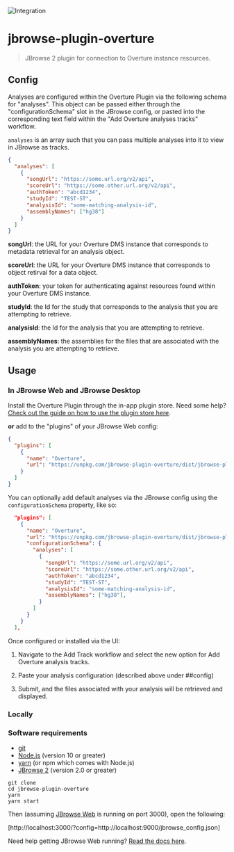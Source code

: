 ![Integration](git@github.com:carolinebridge-oicr/jbrowse-plugin-overture/workflows/integration.yml/badge.svg?branch=main)

# jbrowse-plugin-overture

> JBrowse 2 plugin for connection to Overture instance resources.

## Config

Analyses are configured within the Overture Plugin via the following schema for "analyses". This object can be passed either through the "configurationSchema" slot in the JBrowse config, or pasted into the corresponding text field within the "Add Overture analyses tracks" workflow.

`analyses` is an array such that you can pass multiple analyses into it to view in JBrowse as tracks.

```json
{
  "analyses": [
    {
      "songUrl": "https://some.url.org/v2/api",
      "scoreUrl": "https://some.other.url.org/v2/api",
      "authToken": "abcd1234",
      "studyId": "TEST-ST",
      "analysisId": "some-matching-analysis-id",
      "assemblyNames": ["hg38"]
    }
  ]
}
```

**songUrl**: the URL for your Overture DMS instance that corresponds to metadata retrieval for an analysis object.

**scoreUrl**: the URL for your Overture DMS instance that corresponds to object retirval for a data object.

**authToken**: your token for authenticating against resources found within your Overture DMS instance.

**studyId**: the Id for the study that corresponds to the analysis that you are attempting to retrieve.

**analysisId**: the Id for the analysis that you are attempting to retrieve.

**assemblyNames**: the assemblies for the files that are associated with the analysis you are attempting to retrieve.

## Usage

### In JBrowse Web and JBrowse Desktop

Install the Overture Plugin through the in-app plugin store. Need some help? [Check out the guide on how to use the plugin store here](https://jbrowse.org/jb2/docs/user_guides/plugin_store/).

**or** add to the "plugins" of your JBrowse Web config:

```json
{
  "plugins": [
    {
      "name": "Overture",
      "url": "https://unpkg.com/jbrowse-plugin-overture/dist/jbrowse-plugin-overture.umd.production.min.js"
    }
  ]
}
```

You can optionally add default analyses via the JBrowse config using the `configurationSchema` property, like so:

```json
  "plugins": [
    {
      "name": "Overture",
      "url": "https://unpkg.com/jbrowse-plugin-overture/dist/jbrowse-plugin-overture.umd.production.min.js",
      "configurationSchema": {
        "analyses": [
          {
            "songUrl": "https://some.url.org/v2/api",
            "scoreUrl": "https://some.other.url.org/v2/api",
            "authToken": "abcd1234",
            "studyId": "TEST-ST",
            "analysisId": "some-matching-analysis-id",
            "assemblyNames": ["hg38"],
          }
        ]
      }
    }
  ],
```

Once configured or installed via the UI:

1. Navigate to the Add Track workflow and select the new option for Add Overture analysis tracks.

2. Paste your analysis configuration (described above under ##config)

3. Submit, and the files associated with your analysis will be retrieved and displayed.

### Locally

### Software requirements

- [git](https://git-scm.com/downloads)
- [Node.js](https://nodejs.org/en/download/) (version 10 or greater)
- [yarn](https://yarnpkg.com/en/docs/install) (or npm which comes with Node.js)
- [JBrowse 2](https://github.com/gmod/jbrowse-components) (version 2.0 or greater)

```
git clone
cd jbrowse-plugin-overture
yarn
yarn start
```

Then (assuming [JBrowse Web](https://github.com/GMOD/jbrowse-components/tree/main/products/jbrowse-web) is running on port 3000), open the following:

[http://localhost:3000/?config=http://localhost:9000/jbrowse_config.json]

Need help getting JBrowse Web running? [Read the docs here](https://jbrowse.org/jb2/docs/quickstart_web/).
